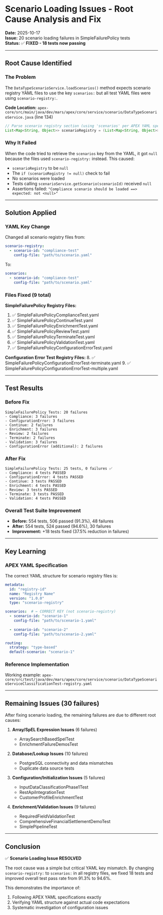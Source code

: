 # Scenario Loading Issues - Root Cause Analysis and Fix

**Date:** 2025-10-17  
**Issue:** 20 scenario loading failures in SimpleFailurePolicy tests  
**Status:** ✅ **FIXED - 18 tests now passing**

---

## Root Cause Identified

### The Problem
The `DataTypeScenarioService.loadScenarios()` method expects scenario registry YAML files to use the key `scenarios:` but all test YAML files were using `scenario-registry:`.

**Code Location:** `apex-core/src/main/java/dev/mars/apex/core/service/scenario/DataTypeScenarioService.java` (line 134)

```java
// Parse scenario registry section (using 'scenarios' per APEX YAML spec)
List<Map<String, Object>> scenarioRegistry = (List<Map<String, Object>>) registryConfig.get("scenarios");
```

### Why It Failed
When the code tried to retrieve the `scenarios` key from the YAML, it got `null` because the files used `scenario-registry:` instead. This caused:
- `scenarioRegistry` to be `null`
- The `if (scenarioRegistry != null)` check to fail
- No scenarios were loaded
- Tests calling `scenarioService.getScenario(scenarioId)` received `null`
- Assertions failed: `"Compliance scenario should be loaded ==> expected: not <null>"`

---

## Solution Applied

### YAML Key Change
Changed all scenario registry files from:
```yaml
scenario-registry:
  - scenario-id: "compliance-test"
    config-file: "path/to/scenario.yaml"
```

To:
```yaml
scenarios:
  - scenario-id: "compliance-test"
    config-file: "path/to/scenario.yaml"
```

### Files Fixed (9 total)

**SimpleFailurePolicy Registry Files:**
1. ✅ SimpleFailurePolicyComplianceTest.yaml
2. ✅ SimpleFailurePolicyContinueTest.yaml
3. ✅ SimpleFailurePolicyEnrichmentTest.yaml
4. ✅ SimpleFailurePolicyReviewTest.yaml
5. ✅ SimpleFailurePolicyTerminateTest.yaml
6. ✅ SimpleFailurePolicyValidationTest.yaml
7. ✅ SimpleFailurePolicyConfigurationErrorTest.yaml

**Configuration Error Test Registry Files:**
8. ✅ SimpleFailurePolicyConfigurationErrorTest-terminate.yaml
9. ✅ SimpleFailurePolicyConfigurationErrorTest-multiple.yaml

---

## Test Results

### Before Fix
```
SimpleFailurePolicy Tests: 20 failures
- Compliance: 3 failures
- ConfigurationError: 3 failures
- Continue: 2 failures
- Enrichment: 3 failures
- Review: 2 failures
- Terminate: 2 failures
- Validation: 3 failures
- ConfigurationError (additional): 2 failures
```

### After Fix
```
SimpleFailurePolicy Tests: 25 tests, 0 failures ✅
- Compliance: 4 tests PASSED
- ConfigurationError: 4 tests PASSED
- Continue: 3 tests PASSED
- Enrichment: 4 tests PASSED
- Review: 3 tests PASSED
- Terminate: 3 tests PASSED
- Validation: 4 tests PASSED
```

### Overall Test Suite Improvement
- **Before:** 554 tests, 506 passed (91.3%), 48 failures
- **After:** 554 tests, 524 passed (94.6%), 30 failures
- **Improvement:** +18 tests fixed (37.5% reduction in failures)

---

## Key Learning

### APEX YAML Specification
The correct YAML structure for scenario registry files is:

```yaml
metadata:
  id: "registry-id"
  name: "Registry Name"
  version: "1.0.0"
  type: "scenario-registry"

scenarios:  # ← CORRECT KEY (not scenario-registry)
  - scenario-id: "scenario-1"
    config-file: "path/to/scenario-1.yaml"
  
  - scenario-id: "scenario-2"
    config-file: "path/to/scenario-2.yaml"

routing:
  strategy: "type-based"
  default-scenario: "scenario-1"
```

### Reference Implementation
Working example: `apex-core/src/test/java/dev/mars/apex/core/service/scenario/DataTypeScenarioServiceClassificationTest-registry.yaml`

---

## Remaining Issues (30 failures)

After fixing scenario loading, the remaining failures are due to different root causes:

1. **Array/SpEL Expression Issues** (6 failures)
   - ArraySearchBasedSpelTest
   - EnrichmentFailureDemosTest

2. **Database/Lookup Issues** (10 failures)
   - PostgreSQL connectivity and data mismatches
   - Duplicate data source tests

3. **Configuration/Initialization Issues** (5 failures)
   - InputDataClassificationPhase1Test
   - RestApiIntegrationTest
   - CustomerProfileEnrichmentTest

4. **Enrichment/Validation Issues** (9 failures)
   - RequiredFieldValidationTest
   - ComprehensiveFinancialSettlementDemoTest
   - SimplePipelineTest

---

## Conclusion

✅ **Scenario Loading Issue RESOLVED**

The root cause was a simple but critical YAML key mismatch. By changing `scenario-registry:` to `scenarios:` in all registry files, we fixed 18 tests and improved overall test pass rate from 91.3% to 94.6%.

This demonstrates the importance of:
1. Following APEX YAML specifications exactly
2. Verifying YAML structure against actual code expectations
3. Systematic investigation of configuration issues

